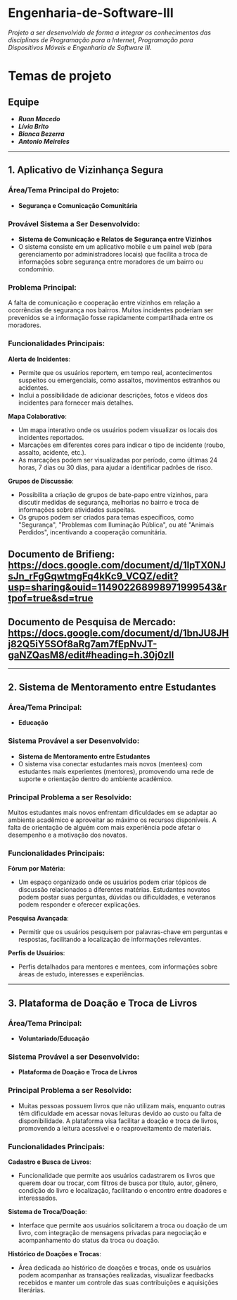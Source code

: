 # Engenharia-de-Software-III
*Projeto a ser desenvolvido de forma a integrar os conhecimentos das disciplinas de Programação para a Internet, Programação para Dispositivos Móveis e Engenharia de Software III.*

# Temas de projeto

## Equipe
- _**Ruan Macedo**_
- _**Lívia Brito**_
- _**Bianca Bezerra**_
- _**Antonio Meireles**_

---

## 1. Aplicativo de Vizinhança Segura
### Área/Tema Principal do Projeto:
- **Segurança e Comunicação Comunitária**

### Provável Sistema a Ser Desenvolvido:
- **Sistema de Comunicação e Relatos de Segurança entre Vizinhos**
- O sistema consiste em um aplicativo mobile e um painel web (para gerenciamento por administradores locais) que facilita a troca de informações sobre segurança entre moradores de um bairro ou condomínio.

### Problema Principal:
A falta de comunicação e cooperação entre vizinhos em relação a ocorrências de segurança nos bairros. Muitos incidentes poderiam ser prevenidos se a informação fosse rapidamente compartilhada entre os moradores.

### Funcionalidades Principais:
**Alerta de Incidentes**:
   - Permite que os usuários reportem, em tempo real, acontecimentos suspeitos ou emergenciais, como assaltos, movimentos estranhos ou acidentes.
   - Inclui a possibilidade de adicionar descrições, fotos e vídeos dos incidentes para fornecer mais detalhes.

 **Mapa Colaborativo**:
   - Um mapa interativo onde os usuários podem visualizar os locais dos incidentes reportados.
   - Marcações em diferentes cores para indicar o tipo de incidente (roubo, assalto, acidente, etc.).
   - As marcações podem ser visualizadas por período, como últimas 24 horas, 7 dias ou 30 dias, para ajudar a identificar padrões de risco.

**Grupos de Discussão**:
   - Possibilita a criação de grupos de bate-papo entre vizinhos, para discutir medidas de segurança, melhorias no bairro e troca de informações sobre atividades suspeitas.
   - Os grupos podem ser criados para temas específicos, como "Segurança", "Problemas com Iluminação Pública", ou até "Animais Perdidos", incentivando a cooperação comunitária.

 ## Documento de Brifieng: https://docs.google.com/document/d/1IpTX0NJsJn_rFgGqwtmgFq4kKc9_VCQZ/edit?usp=sharing&ouid=114902268998971999543&rtpof=true&sd=true
 ## Documento de Pesquisa de Mercado: https://docs.google.com/document/d/1bnJU8JHj82Q5iY5SOf8aRg7am7fEpNvJT-gaNZQasM8/edit#heading=h.30j0zll
---

## 2. Sistema de Mentoramento entre Estudantes
### Área/Tema Principal:
- **Educação**

### Sistema Provável a ser Desenvolvido:
- **Sistema de Mentoramento entre Estudantes**
- O sistema visa conectar estudantes mais novos (mentees) com estudantes mais experientes (mentores), promovendo uma rede de suporte e orientação dentro do ambiente acadêmico.

### Principal Problema a ser Resolvido:
Muitos estudantes mais novos enfrentam dificuldades em se adaptar ao ambiente acadêmico e aproveitar ao máximo os recursos disponíveis. A falta de orientação de alguém com mais experiência pode afetar o desempenho e a motivação dos novatos.

### Funcionalidades Principais:
**Fórum por Matéria**: 
   - Um espaço organizado onde os usuários podem criar tópicos de discussão relacionados a diferentes matérias. Estudantes novatos podem postar suas perguntas, dúvidas ou dificuldades, e veteranos podem responder e oferecer explicações.

**Pesquisa Avançada**:
   - Permitir que os usuários pesquisem por palavras-chave em perguntas e respostas, facilitando a localização de informações relevantes.

**Perfis de Usuários**:
   - Perfis detalhados para mentores e mentees, com informações sobre áreas de estudo, interesses e experiências.

---

## 3. Plataforma de Doação e Troca de Livros
### Área/Tema Principal:
- **Voluntariado/Educação**

### Sistema Provável a ser Desenvolvido:
- **Plataforma de Doação e Troca de Livros**

### Principal Problema a ser Resolvido:
- Muitas pessoas possuem livros que não utilizam mais, enquanto outras têm dificuldade em acessar novas leituras devido ao custo ou falta de disponibilidade. A plataforma visa facilitar a doação e troca de livros, promovendo a leitura acessível e o reaproveitamento de materiais.

### Funcionalidades Principais:
 **Cadastro e Busca de Livros**:
   - Funcionalidade que permite aos usuários cadastrarem os livros que querem doar ou trocar, com filtros de busca por título, autor, gênero, condição do livro e localização, facilitando o encontro entre doadores e interessados.

 **Sistema de Troca/Doação**:
   - Interface que permite aos usuários solicitarem a troca ou doação de um livro, com integração de mensagens privadas para negociação e acompanhamento do status da troca ou doação.

 **Histórico de Doações e Trocas**:
   - Área dedicada ao histórico de doações e trocas, onde os usuários podem acompanhar as transações realizadas, visualizar feedbacks recebidos e manter um controle das suas contribuições e aquisições literárias.





